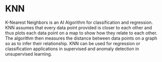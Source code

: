 # KNN
K-Nearest Neighbors is an AI Algorithm for classification and regression. 
KNN assumes that every data point provided is closer to each other and thus plots each data point on a map to show how they relate to each other. 
The algorithm then measures the distance between data points on a graph so as to infer their relationship. KNN can be used for regression or classification applications in supervised and anomaly detection in unsupervised learning. 
